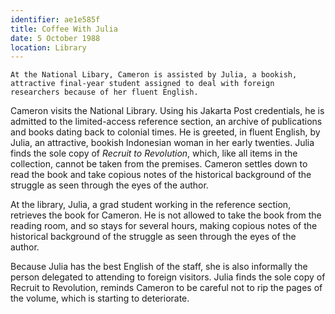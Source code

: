 ```yaml
---
identifier: ae1e585f
title: Coffee With Julia
date: 5 October 1988 
location: Library
---
```


``` {.synopsis}
At the National Libary, Cameron is assisted by Julia, a bookish, attractive final-year student assigned to deal with foreign researchers because of her fluent English.   
```

Cameron visits the National Library. Using his Jakarta Post credentials,
he is admitted to the limited-access reference section, an archive of
publications and books dating back to colonial times. He is greeted, in
fluent English, by Julia, an attractive, bookish Indonesian woman in her
early twenties. Julia finds the sole copy of *Recruit to Revolution*,
which, like all items in the collection, cannot be taken from the
premises. Cameron settles down to read the book and take copious notes
of the historical background of the struggle as seen through the eyes of
the author.

At the library, Julia, a grad student working in the reference section,
retrieves the book for Cameron. He is not allowed to take the book from
the reading room, and so stays for several hours, making copious notes
of the historical background of the struggle as seen through the eyes of
the author.

Because Julia has the best English of the staff, she is also informally
the person delegated to attending to foreign visitors. Julia finds the
sole copy of Recruit to Revolution, reminds Cameron to be careful not to
rip the pages of the volume, which is starting to deteriorate.
